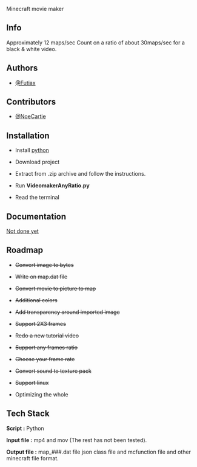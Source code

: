 Minecraft movie maker

## Info

Approximately 12 maps/sec
Count on a ratio of about 30maps/sec for a black & white video.

## Authors

- [@Futiax](https://github.com/Futiax)


## Contributors

- [@NoeCartie](https://github.com/NoeCartier)


## Installation

- Install [python](https://www.python.org/ftp/python/3.12.0/python-3.12.0-amd64.exe)

- Download project

- Extract from .zip archive and follow the instructions.

- Run **VideomakerAnyRatio.py**

- Read the terminal


## Documentation

[Not done yet](https://youtu.be/dQw4w9WgXcQ?si=DbouwqCV9CGxgLdx&t=1)

## Roadmap

- ~~Convert image to bytes~~

- ~~Write on map.dat file~~

- ~~Convert movie to picture to map~~

- ~~Additional colors~~

- ~~Add transparency around imported image~~

- ~~Support 2X3 frames~~

- ~~Redo a new tutorial video~~

- ~~Support any frames ratio~~

- ~~Choose your frame rate~~

- ~~Convert sound to texture pack~~

- ~~Support linux~~

- Optimizing the whole

## Tech Stack

**Script :** Python

**Input file :** mp4 and mov (The rest has not been tested).

**Output file :** map_###.dat file json class file and mcfunction file and other minecraft file format.
